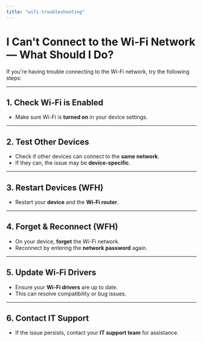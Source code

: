 ```yaml
---
title: "wifi-troubleshooting"
---
```


# I Can't Connect to the Wi-Fi Network — What Should I Do?

If you're having trouble connecting to the Wi-Fi network, try the following steps:

---

## 1. Check Wi-Fi is Enabled
- Make sure Wi-Fi is **turned on** in your device settings.

---

## 2. Test Other Devices
- Check if other devices can connect to the **same network**.
- If they can, the issue may be **device-specific**.

---

## 3. Restart Devices (WFH)
- Restart your **device** and the **Wi-Fi router**.

---

## 4. Forget & Reconnect (WFH)
- On your device, **forget** the Wi-Fi network.
- Reconnect by entering the **network password** again.

---

## 5. Update Wi-Fi Drivers
- Ensure your **Wi-Fi drivers** are up to date.
- This can resolve compatibility or bug issues.

---

## 6. Contact IT Support
- If the issue persists, contact your **IT support team** for assistance.
